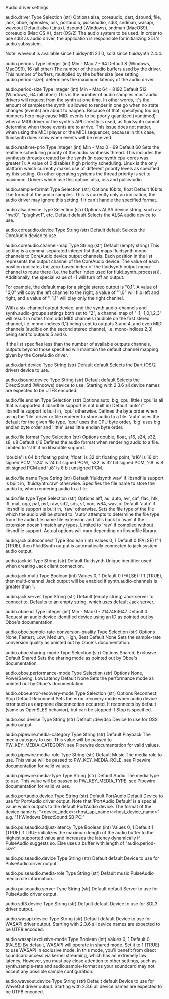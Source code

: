 Audio driver settings

audio.driver
Type
Selection (str)
Options
alsa, coreaudio, dart, dsound, file, jack, oboe, opensles, oss, portaudio, pulseaudio, sdl3, sndman, wasapi, waveout
Default
alsa (Linux),
dsound (Windows),
sndman (MacOS9),
coreaudio (Mac OS X),
dart (OS/2)
The audio system to be used. In order to use sdl3 as audio driver, the application is responsible for initializing SDL's audio subsystem.

Note: waveout is available since fluidsynth 2.1.0, sdl3 since fluidsynth 2.4.4.

audio.periods
Type
Integer (int)
Min - Max
2 - 64
Default
8 (Windows, MacOS9),
16 (all other)
The number of the audio buffers used by the driver. This number of buffers, multiplied by the buffer size (see setting audio.period-size), determines the maximum latency of the audio driver.

audio.period-size
Type
Integer (int)
Min - Max
64 - 8192
Default
512 (Windows),
64 (all other)
This is the number of audio samples most audio drivers will request from the synth at one time. In other words, it's the amount of samples the synth is allowed to render in one go when no state changes (events) are about to happen. Because of that, specifying too big numbers here may cause MIDI events to be poorly quantized (=untimed) when a MIDI driver or the synth's API directly is used, as fluidsynth cannot determine when those events are to arrive. This issue does not matter, when using the MIDI player or the MIDI sequencer, because in this case, fluidsynth does know when events will be received.

audio.realtime-prio
Type
Integer (int)
Min - Max
0 - 99
Default
60
Sets the realtime scheduling priority of the audio synthesis thread. This includes the synthesis threads created by the synth (in case synth.cpu-cores was greater 1). A value of 0 disables high priority scheduling. Linux is the only platform which currently makes use of different priority levels as specified by this setting. On other operating systems the thread priority is set to maximum. Drivers which use this option: alsa, oss and pulseaudio

audio.sample-format
Type
Selection (str)
Options
16bits, float
Default
16bits
The format of the audio samples. This is currently only an indication; the audio driver may ignore this setting if it can't handle the specified format.

audio.alsa.device
Type
Selection (str)
Options
ALSA device string, such as: "hw:0", "plughw:1", etc.
Default
default
Selects the ALSA audio device to use.

audio.coreaudio.device
Type
String (str)
Default
default
Selects the CoreAudio device to use.

audio.coreaudio.channel-map
Type
String (str)
Default
(empty string)
This setting is a comma-separated integer list that maps fluidsynth mono-channels to CoreAudio device output channels. Each position in the list represents the output channel of the CoreAudio device. The value of each position indicates the zero-based index of the fluidsynth output mono-channel to route there (i.e. the buffer index used for fluid_synth_process()). Additionally, the special value of -1 will turn off an output.

For example, the default map for a single stereo output is "0,1". A value of "0,0" will copy the left channel to the right, a value of "1,0" will flip left and right, and a value of "-1,1" will play only the right channel.

With a six-channel output device, and the synth.audio-channels and synth.audio-groups settings both set to "2", a channel map of "-1,-1,0,1,2,3" will result in notes from odd MIDI channels (audible on the first stereo channel, i.e. mono-indices 0,1) being sent to outputs 3 and 4, and even MIDI channels (audible on the second stereo channel, i.e. mono-indices 2,3) being sent to outputs 5 and 6.

If the list specifies less than the number of available outputs channels, outputs beyond those specified will maintain the default channel mapping given by the CoreAudio driver.

audio.dart.device
Type
String (str)
Default
default
Selects the Dart (OS/2 driver) device to use.

audio.dsound.device
Type
String (str)
Default
default
Selects the DirectSound (Windows) device to use. Starting with 2.3.6 all device names are expected to be UTF8 encoded.

audio.file.endian
Type
Selection (str)
Options
auto, big, cpu, little ('cpu' is all that is supported if libsndfile support is not built in)
Default
'auto' if libsndfile support is built in,
'cpu' otherwise.
Defines the byte order when using the 'file' driver or file renderer to store audio to a file. 'auto' uses the default for the given file type, 'cpu' uses the CPU byte order, 'big' uses big endian byte order and 'little' uses little endian byte order.

audio.file.format
Type
Selection (str)
Options
double, float, s16, s24, s32, s8, u8
Default
s16
Defines the audio format when rendering audio to a file. Limited to 's16' if no libsndfile support.

'double' is 64 bit floating point,
'float' is 32 bit floating point,
's16' is 16 bit signed PCM,
's24' is 24 bit signed PCM,
's32' is 32 bit signed PCM,
's8' is 8 bit signed PCM and
'u8' is 8 bit unsigned PCM.

audio.file.name
Type
String (str)
Default
'fluidsynth.wav' if libsndfile support is built in,
'fluidsynth.raw' otherwise.
Specifies the file name to store the audio to, when rendering audio to a file.

audio.file.type
Type
Selection (str)
Options
aiff, au, auto, avr, caf, flac, htk, iff, mat, oga, paf, pvf, raw, sd2, sds, sf, voc, w64, wav, xi
Default
'auto' if libsndfile support is built in,
'raw' otherwise.
Sets the file type of the file which the audio will be stored to. 'auto' attempts to determine the file type from the audio.file.name file extension and falls back to 'wav' if the extension doesn't match any types. Limited to 'raw' if compiled without libsndfile support. Actual options will vary depending on libsndfile library.

audio.jack.autoconnect
Type
Boolean (int)
Values
0, 1
Default
0 (FALSE)
If 1 (TRUE), then FluidSynth output is automatically connected to jack system audio output.

audio.jack.id
Type
String (str)
Default
fluidsynth
Unique identifier used when creating Jack client connection.

audio.jack.multi
Type
Boolean (int)
Values
0, 1
Default
0 (FALSE)
If 1 (TRUE), then multi-channel Jack output will be enabled if synth.audio-channels is greater than 1.

audio.jack.server
Type
String (str)
Default
(empty string)
Jack server to connect to. Defaults to an empty string, which uses default Jack server.

audio.oboe.id
Type
Integer (int)
Min - Max
0 - 2147483647
Default
0
Request an audio device identified device using an ID as pointed out by Oboe's documentation.

audio.oboe.sample-rate-conversion-quality
Type
Selection (str)
Options
None, Fastest, Low, Medium, High, Best
Default
None
Sets the sample-rate conversion quality as pointed out by Oboe's documentation.

audio.oboe.sharing-mode
Type
Selection (str)
Options
Shared, Exclusive
Default
Shared
Sets the sharing mode as pointed out by Oboe's documentation.

audio.oboe.performance-mode
Type
Selection (str)
Options
None, PowerSaving, LowLatency
Default
None
Sets the performance mode as pointed out by Oboe's documentation.

audio.oboe.error-recovery-mode
Type
Selection (str)
Options
Reconnect, Stop
Default
Reconnect
Sets the error recovery mode when audio device error such as earphone disconnection occurred. It reconnects by default (same as OpenSLES behavior), but can be stopped if Stop is specified.

audio.oss.device
Type
String (str)
Default
/dev/dsp
Device to use for OSS audio output.

audio.pipewire.media-category
Type
String (str)
Default
Playback
The media category to use. This value will be passed to PW_KEY_MEDIA_CATEGORY, see Pipewire documentation for valid values.

audio.pipewire.media-role
Type
String (str)
Default
Music
The media role to use. This value will be passed to PW_KEY_MEDIA_ROLE, see Pipewire documentation for valid values.

audio.pipewire.media-type
Type
String (str)
Default
Audio
The media type to use. This value will be passed to PW_KEY_MEDIA_TYPE, see Pipewire documentation for valid values.

audio.portaudio.device
Type
String (str)
Default
PortAudio Default
Device to use for PortAudio driver output. Note that 'PortAudio Default' is a special value which outputs to the default PortAudio device. The format of the device name is: "<device_index>:<host_api_name>:<host_device_name>" e.g. "11:Windows DirectSound:SB PCI"

audio.pulseaudio.adjust-latency
Type
Boolean (int)
Values
0, 1
Default
1 (TRUE)
If TRUE initializes the maximum length of the audio buffer to the highest supported value and increases the latency dynamically if PulseAudio suggests so. Else uses a buffer with length of "audio.period-size".

audio.pulseaudio.device
Type
String (str)
Default
default
Device to use for PulseAudio driver output.

audio.pulseaudio.media-role
Type
String (str)
Default
music
PulseAudio media role information.

audio.pulseaudio.server
Type
String (str)
Default
default
Server to use for PulseAudio driver output.

audio.sdl3.device
Type
String (str)
Default
default
Device to use for SDL3 driver output.

audio.wasapi.device
Type
String (str)
Default
default
Device to use for WASAPI driver output. Starting with 2.3.6 all device names are expected to be UTF8 encoded.

audio.wasapi.exclusive-mode
Type
Boolean (int)
Values
0, 1
Default
0 (FALSE)
By default, WASAPI will operate in shared mode. Set it to 1 (TRUE) to use WASAPI in exclusive mode. In this mode, you'll benefit from direct soundcard access via kernel streaming, which has an extremely low latency. However, you must pay close attention to other settings, such as synth.sample-rate and audio.sample-format as your soundcard may not accept any possible sample configuration.

audio.waveout.device
Type
String (str)
Default
default
Device to use for WaveOut driver output. Starting with 2.3.6 all device names are expected to be UTF8 encoded.
